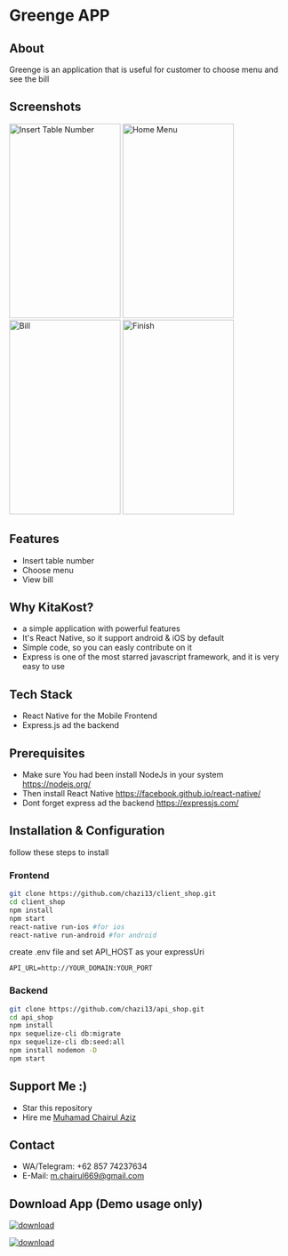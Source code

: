 # Greenge APP

## About

Greenge is an application that is useful for customer to choose menu and see the bill

## Screenshots

<p float="left">
 <img src="https://user-images.githubusercontent.com/48378351/64190203-037b1d00-cea0-11e9-9759-5be8c7d24ae8.png" width="200" height="350" alt="Insert Table Number"/>
 <img src="https://user-images.githubusercontent.com/48378351/64190237-14c42980-cea0-11e9-9562-e4b86a4cc00c.png" width="200" height="350" alt="Home Menu"/>
 <img src="https://user-images.githubusercontent.com/48378351/64190251-20175500-cea0-11e9-8816-df5fde796fda.png" width="200" height="350" alt="Bill"/>
 <img src="https://user-images.githubusercontent.com/48378351/64190271-2ad1ea00-cea0-11e9-8f4a-cfc366bf24a0.png" width="200" height="350" alt="Finish"/>
</p>


## Features

- Insert table number
- Choose menu
- View bill

## Why KitaKost?

- a simple application with powerful features
- It's React Native, so it support android & iOS by default
- Simple code, so you can easly contribute on it
- Express is one of the most starred javascript framework, and it is very easy to use

## Tech Stack

- React Native for the Mobile Frontend
- Express.js ad the backend

## Prerequisites

- Make sure You had been install NodeJs in your system https://nodejs.org/
- Then install React Native https://facebook.github.io/react-native/
- Dont forget express ad the backend https://expressjs.com/

## Installation & Configuration

follow these steps to install

### Frontend

```bash
git clone https://github.com/chazi13/client_shop.git
cd client_shop
npm install
npm start
react-native run-ios #for ios
react-native run-android #for android
```

create .env file and set API_HOST as your expressUri

```env
API_URL=http://YOUR_DOMAIN:YOUR_PORT
```

### Backend

```bash
git clone https://github.com/chazi13/api_shop.git
cd api_shop
npm install
npx sequelize-cli db:migrate
npx sequelize-cli db:seed:all
npm install nodemon -D
npm start
```

## Support Me :)

  * Star this repository
  * Hire me [Muhamad Chairul Aziz](https://www.linkedin.com/in/muhamad-chairul-aziz/)

## Contact

  * WA/Telegram: +62 857 74237634
  * E-Mail: m.chairul669@gmail.com
  

## Download App (Demo usage only)
[![download](https://camo.githubusercontent.com/a9c59dcbf62ec123e8bb099fb473ad30554d70e6/68747470733a2f2f69312e77702e636f6d2f61706b6d6f6473696f732e636f6d2f77702d636f6e74656e742f75706c6f6164732f323031382f31322f446f776e6c6f61642d496e66696e6974652d44657369676e2d332e342e31302d41706b2e706e67 "Download")](https://drive.google.com/open?id=1qG-OmzIK-9H3OlG25NqUEktDvVOdC9cd)

[![download](https://9to5google.com/wp-content/uploads/sites/4/2016/08/google-slides-icon.png?w=150 "Download")](https://drive.google.com/file/d/1qG-OmzIK-9H3OlG25NqUEktDvVOdC9cd/view?usp=sharing)


